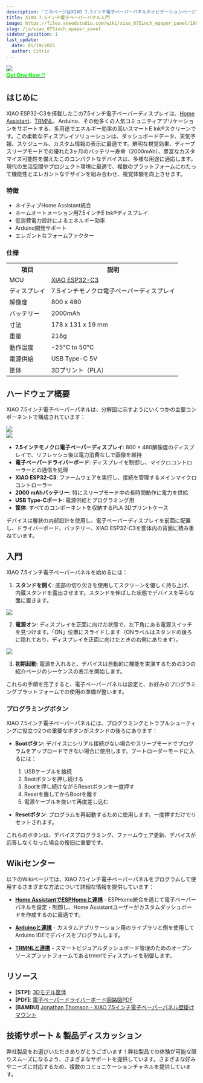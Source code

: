 ```yaml
---
description: 'このページはXIAO 7.5インチ電子ペーパーパネルのナビゲーションページです。'
title: XIAO 7.5インチ電子ペーパーパネル入門
image: https://files.seeedstudio.com/wiki/xiao_075inch_epaper_panel/100.webp
slug: /ja/xiao_075inch_epaper_panel
sidebar_position: 1
last_update:
  date: 05/19/2025
  author: Citric
---
```


<div style={{textAlign:'center'}}><img src="https://files.seeedstudio.com/wiki/xiao_075inch_epaper_panel/100.jpg" style={{width:700, height:'auto'}}/></div>

<div class="get_one_now_container" style={{textAlign: 'center'}}>
    <a class="get_one_now_item" href="https://www.seeedstudio.com/XIAO-7-5-ePaper-Panel-p-6416.html" target="_blank"><strong><span><font color={'FFFFFF'} size={"4"}> Get One Now 🖱️</font></span></strong></a>
</div>

## はじめに

XIAO ESP32-C3を搭載したこの7.5インチ電子ペーパーディスプレイは、[Home Assistant](https://www.home-assistant.io/)、[TRMNL](https://trmnl.app/)、Arduino、その他多くの人気コミュニティアプリケーションをサポートする、多用途でエネルギー効率の高いスマートE Ink®スクリーンです。この柔軟なディスプレイソリューションは、ダッシュボードデータ、天気予報、スケジュール、カスタム情報の表示に最適です。鮮明な視覚効果、ディープスリープモードでの優れた3ヶ月のバッテリー寿命（2000mAh）、豊富なカスタマイズ可能性を備えたこのコンパクトなデバイスは、多様な用途に適応します。現代の生活空間やプロジェクト環境に最適で、複数のプラットフォームにわたって機能性とエレガントなデザインを組み合わせ、視覚体験を向上させます。

### 特徴

- ネイティブHome Assistant統合
- ホームオートメーション用7.5インチE Ink®ディスプレイ
- 低消費電力設計によるエネルギー効率
- Arduino開発サポート
- エレガントなフォームファクター


### 仕様

<div class="table-center">
	<table align="center">
		<tr>
			<th>項目</th>
			<th>説明</th>
		</tr>
		<tr>
			<td>MCU</td>
			<td><a href="https://wiki.seeedstudio.com/ja/XIAO_ESP32C3_Getting_Started/">XIAO ESP32-C3</a></td>
		</tr>
		<tr>
			<td>ディスプレイ</td>
			<td>7.5インチモノクロ電子ペーパーディスプレイ</td>
		</tr>
		<tr>
			<td>解像度</td>
			<td>800 x 480</td>
		</tr>
		<tr>
			<td>バッテリー</td>
			<td>2000mAh</td>
		</tr>
		<tr>
			<td>寸法</td>
			<td>178 x 131 x 19 mm</td>
		</tr>
		<tr>
			<td>重量</td>
			<td>218g</td>
		</tr>
		<tr>
			<td>動作温度</td>
			<td>-25°C to 50°C</td>
		</tr>
		<tr>
			<td>電源供給</td>
			<td>USB Type-C 5V</td>
		</tr>
        <tr>
            <td>筐体</td>
            <td>3Dプリント（PLA）</td>
        </tr>
	</table>
</div>

## ハードウェア概要

XIAO 7.5インチ電子ペーパーパネルは、分解図に示すようにいくつかの主要コンポーネントで構成されています：


<div style={{textAlign:'center'}}><img src="https://files.seeedstudio.com/wiki/xiao_075inch_epaper_panel/207.jpg" style={{width:800, height:'auto'}}/></div>


<div style={{textAlign:'center'}}><img src="https://files.seeedstudio.com/wiki/xiao_075inch_epaper_panel/208.jpg" style={{width:800, height:'auto'}}/></div>

- **7.5インチモノクロ電子ペーパーディスプレイ**: 800 × 480解像度のディスプレイで、リフレッシュ後は電力消費なしで画像を維持
- **電子ペーパードライバーボード**: ディスプレイを制御し、マイクロコントローラーとの通信を処理
- **XIAO ESP32-C3**: ファームウェアを実行し、接続を管理するメインマイクロコントローラー
- **2000 mAhバッテリー**: 特にスリープモード中の長時間動作に電力を供給
- **USB Type-Cポート**: 電源供給とプログラミング用
- **筐体**: すべてのコンポーネントを収納するPLA 3Dプリントケース

デバイスは層状の内部設計を使用し、電子ペーパーディスプレイを前面に配置し、ドライバーボード、バッテリー、XIAO ESP32-C3を筐体内の背面に積み重ねています。

## 入門

XIAO 7.5インチ電子ペーパーパネルを始めるには：

1. **スタンドを開く**: 底部の切り欠きを使用してスクリーンを優しく持ち上げ、内蔵スタンドを露出させます。スタンドを伸ばした状態でデバイスを平らな面に置きます。

<div style={{textAlign:'center'}}><img src="https://files.seeedstudio.com/wiki/xiao_075inch_epaper_panel/206.gif" style={{width:500, height:'auto'}}/></div>

2. **電源オン**: ディスプレイを正面に向けた状態で、左下角にある電源スイッチを見つけます。「ON」位置にスライドします（ONラベルはスタンドの後ろに隠れており、ディスプレイを正面に向けたときの右側にあります）。

<div style={{textAlign:'center'}}><img src="https://files.seeedstudio.com/wiki/xiao_075inch_epaper_panel/205.jpg" style={{width:600, height:'auto'}}/></div>

3. **初期起動**: 電源を入れると、デバイスは自動的に機能を実演するための3つの紹介ページのシーケンスの表示を開始します。

これらの手順を完了すると、電子ペーパーパネルは設定と、お好みのプログラミングプラットフォームでの使用の準備が整います。

### プログラミングボタン

XIAO 7.5インチ電子ペーパーパネルには、プログラミングとトラブルシューティングに役立つ2つの重要なボタンがスタンドの後ろにあります：

- **Bootボタン**: デバイスにシリアル接続がない場合やスリープモードでプログラムをアップロードできない場合に使用します。ブートローダーモードに入るには：
  1. USBケーブルを接続
  2. Bootボタンを押し続ける
  3. Bootを押し続けながらResetボタンを一度押す
  4. Resetを離してからBootを離す
  5. 電源ケーブルを抜いて再度差し込む

- **Resetボタン**: プログラムを再起動するために使用します。一度押すだけでリセットされます。

これらのボタンは、デバイスプログラミング、ファームウェア更新、デバイスが応答しなくなった場合の復旧に重要です。

## Wikiセンター

以下のWikiページでは、XIAO 7.5インチ電子ペーパーパネルをプログラムして使用するさまざまな方法について詳細な情報を提供しています：

* [**Home AssistantでESPHomeと連携**](https://wiki.seeedstudio.com/ja/xiao_075inch_epaper_panel_esphome) - ESPHome統合を通じて電子ペーパーパネルを設定・制御し、Home Assistantユーザーがカスタムダッシュボードを作成するのに最適です。

* [**Arduinoと連携**](https://wiki.seeedstudio.com/ja/xiao_075inch_epaper_panel_arduino/) - カスタムアプリケーション用のライブラリと例を使用してArduino IDEでデバイスをプログラムします。

* [**TRMNLと連携**](https://wiki.seeedstudio.com/ja/xiao_7_5_inch_epaper_panel_with_trmnl) - スマートビジュアルダッシュボード管理のためのオープンソースプラットフォームであるtrmnlでディスプレイを制御します。

## リソース

- **[STP]**: [3Dモデル筐体](https://files.seeedstudio.com/wiki/xiao_075inch_epaper_panel/3D_model.zip)
- **[PDF]**: [電子ペーパードライバーボード回路図PDF](https://files.seeedstudio.com/wiki/xiao_075inch_epaper_panel/ePaper_Driver_Board.pdf)
- **[BAMBU]** [Jonathan Thomson - XIAO 7.5インチ電子ペーパーパネル壁掛けマウント](https://makerworld.com/en/models/1487711-seeed-studio-xiao-7-5-epaper-panel-wall-mount#profileId-1554538)


## 技術サポート & 製品ディスカッション

弊社製品をお選びいただきありがとうございます！弊社製品での体験が可能な限りスムーズになるよう、さまざまなサポートを提供しています。さまざまな好みやニーズに対応するため、複数のコミュニケーションチャネルを提供しています。

<div class="table-center">
  <div class="button_tech_support_container">
  <a href="https://forum.seeedstudio.com/" class="button_forum"></a> 
  <a href="https://www.seeedstudio.com/contacts" class="button_email"></a>
  </div>

  <div class="button_tech_support_container">
  <a href="https://discord.gg/eWkprNDMU7" class="button_discord"></a> 
  <a href="https://github.com/Seeed-Studio/wiki-documents/discussions/69" class="button_discussion"></a>
  </div>
</div>



